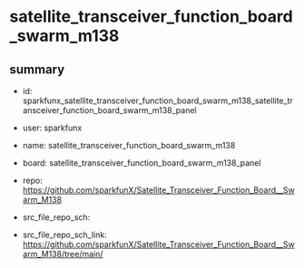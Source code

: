 # satellite_transceiver_function_board_swarm_m138
 
## summary 
* id: sparkfunx_satellite_transceiver_function_board_swarm_m138_satellite_transceiver_function_board_swarm_m138_panel
* user: sparkfunx
* name: satellite_transceiver_function_board_swarm_m138
* board: satellite_transceiver_function_board_swarm_m138_panel
* repo: https://github.com/sparkfunX/Satellite_Transceiver_Function_Board__Swarm_M138



* src_file_repo_sch: 
* src_file_repo_sch_link: https://github.com/sparkfunX/Satellite_Transceiver_Function_Board__Swarm_M138/tree/main/




